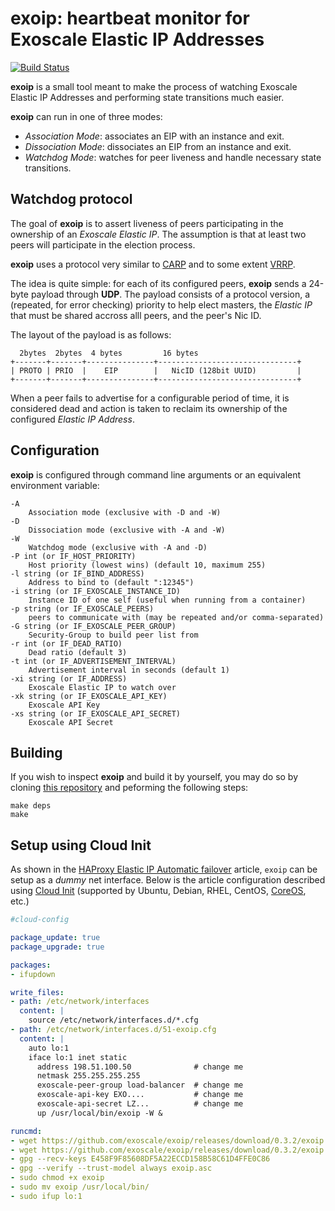 exoip: heartbeat monitor for Exoscale Elastic IP Addresses
==========================================================

[![Build Status](https://travis-ci.org/exoscale/exoip.svg?branch=master)](https://travis-ci.org/exoscale/exoip)

**exoip** is a small tool meant to make the process of watching
Exoscale Elastic IP Addresses and performing state transitions much
easier.

**exoip** can run in one of three modes:

- *Association Mode*: associates an EIP with an instance and exit.
- *Dissociation Mode*: dissociates an EIP from an instance and exit.
- *Watchdog Mode*: watches for peer liveness and handle necessary state transitions.

## Watchdog protocol

The goal of **exoip** is to assert liveness of peers participating in
the ownership of an *Exoscale Elastic IP*. The assumption is that at
least two peers will participate in the election process.


**exoip** uses a protocol very similar to
[CARP](http://en.wikipedia.org/wiki/Common_Address_Redundancy_Protocol)
and to some extent
[VRRP](http://en.wikipedia.org/wiki/Virtual_Router_Redundancy_Protocol).

The idea is quite simple: for each of its configured peers, **exoip**
sends a 24-byte payload through **UDP**. The payload consists of a
protocol version, a (repeated, for error checking) priority to help
elect masters, the *Elastic IP* that must be shared accross alll
peers, and the peer's Nic ID.

The layout of the payload is as follows:

      2bytes  2bytes  4 bytes         16 bytes
    +-------+-------+---------------+-------------------------------+
    | PROTO | PRIO  |    EIP        |   NicID (128bit UUID)         |
    +-------+-------+---------------+-------------------------------+


When a peer fails to advertise for a configurable period of time, it
is considered dead and action is taken to reclaim its ownership of
the configured *Elastic IP Address*.

## Configuration

**exoip** is configured through command line arguments or an equivalent
environment variable:

    -A
        Association mode (exclusive with -D and -W)
    -D
        Dissociation mode (exclusive with -A and -W)
    -W
        Watchdog mode (exclusive with -A and -D)
    -P int (or IF_HOST_PRIORITY)
        Host priority (lowest wins) (default 10, maximum 255)
    -l string (or IF_BIND_ADDRESS)
        Address to bind to (default ":12345")
    -i string (or IF_EXOSCALE_INSTANCE_ID)
        Instance ID of one self (useful when running from a container)
    -p string (or IF_EXOSCALE_PEERS)
        peers to communicate with (may be repeated and/or comma-separated)
    -G string (or IF_EXOSCALE_PEER_GROUP)
        Security-Group to build peer list from
    -r int (or IF_DEAD_RATIO)
        Dead ratio (default 3)
    -t int (or IF_ADVERTISEMENT_INTERVAL)
        Advertisement interval in seconds (default 1)
    -xi string (or IF_ADDRESS)
        Exoscale Elastic IP to watch over
    -xk string (or IF_EXOSCALE_API_KEY)
        Exoscale API Key
    -xs string (or IF_EXOSCALE_API_SECRET)
        Exoscale API Secret

## Building

If you wish to inspect **exoip** and build it by yourself, you may do so
by cloning [this repository](https://github.com/exoscale/exoip) and 
peforming the following steps:

    make deps
    make

## Setup using Cloud Init

As shown in the [HAProxy Elastic IP Automatic failover](https://www.exoscale.ch/syslog/2017/02/07/haproxy-elastic-ip-automatic-failover/) article, `exoip` can be setup as a _dummy_ net interface. Below is the article configuration described using [Cloud Init](http://cloudinit.readthedocs.io/) (supported by Ubuntu, Debian, RHEL, CentOS, [CoreOS](https://coreos.com/os/docs/latest/cloud-config.html), etc.)

```yaml
#cloud-config

package_update: true
package_upgrade: true

packages:
- ifupdown

write_files:
- path: /etc/network/interfaces
  content: |
    source /etc/network/interfaces.d/*.cfg
- path: /etc/network/interfaces.d/51-exoip.cfg
  content: |
    auto lo:1
    iface lo:1 inet static
      address 198.51.100.50              # change me
      netmask 255.255.255.255
      exoscale-peer-group load-balancer  # change me
      exoscale-api-key EXO....           # change me
      exoscale-api-secret LZ...          # change me
      up /usr/local/bin/exoip -W &

runcmd:
- wget https://github.com/exoscale/exoip/releases/download/0.3.2/exoip
- wget https://github.com/exoscale/exoip/releases/download/0.3.2/exoip.asc
- gpg --recv-keys E458F9F85608DF5A22ECCD158B58C61D4FFE0C86
- gpg --verify --trust-model always exoip.asc
- sudo chmod +x exoip
- sudo mv exoip /usr/local/bin/
- sudo ifup lo:1
```
